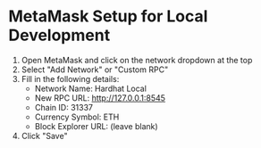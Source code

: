 # MetaMask Setup for Local Development

1. Open MetaMask and click on the network dropdown at the top
2. Select "Add Network" or "Custom RPC"
3. Fill in the following details:
   - Network Name: Hardhat Local
   - New RPC URL: http://127.0.0.1:8545
   - Chain ID: 31337
   - Currency Symbol: ETH
   - Block Explorer URL: (leave blank)
4. Click "Save"

